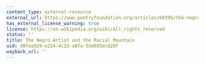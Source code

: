 ```yaml
---
content_type: external-resource
external_url: https://www.poetryfoundation.org/articles/69395/the-negro-artist-and-the-racial-mountain
has_external_license_warning: true
license: https://en.wikipedia.org/wiki/All_rights_reserved
status: ''
title: The Negro Artist and the Racial Mountain
uid: d8faa929-e224-4c2d-a8fa-5da695dcd20f
wayback_url: ''
---
```

